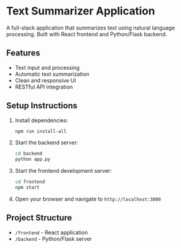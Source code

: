 # Text Summarizer Application

A full-stack application that summarizes text using natural language processing. Built with React frontend and Python/Flask backend.

## Features
- Text input and processing
- Automatic text summarization
- Clean and responsive UI
- RESTful API integration

## Setup Instructions

1. Install dependencies:
   ```bash
   npm run install-all
   ```

2. Start the backend server:
   ```bash
   cd backend
   python app.py
   ```

3. Start the frontend development server:
   ```bash
   cd frontend
   npm start
   ```

4. Open your browser and navigate to `http://localhost:3000`

## Project Structure
- `/frontend` - React application
- `/backend` - Python/Flask server